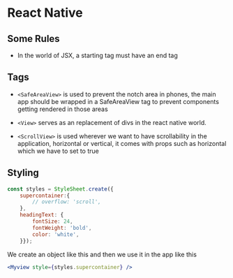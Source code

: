 # React Native

## Some Rules

- In the world of JSX, a starting tag must have an end tag


## Tags

- `<SafeAreaView>` is used to prevent the notch area in phones, the main app should be wrapped in a SafeAreaView tag to prevent components getting rendered in those areas

- `<View>` serves as an replacement of divs in the react native world.

- `<ScrollView>` is used wherever we want to have scrollability in the application, horizontal or vertical, it comes with props such as horizontal which we have to set to true



## Styling

```jsx
const styles = StyleSheet.create({
    supercontainer:{
        // overflow: 'scroll',
    },
    headingText: {
        fontSize: 24,
        fontWeight: 'bold',
        color: 'white',
    }});
```

We create an object like this and then we use it in the app like this


```jsx
<Myview style={styles.supercontainer} />
```


